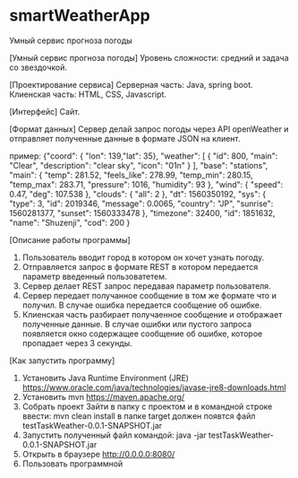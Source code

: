 # smartWeatherApp
Умный сервис прогноза погоды

[Умный сервис прогноза погоды]
  Уровень сложности: средний и задача со звездочкой.

[Проектирование сервиса]
  Серверная часть: Java, spring boot.
  Клиенская часть: HTML, CSS, Javascript.

[Интерфейс]
  Сайт.
 
[Формат данных]
 Сервер делай запрос погоды через API openWeather и отправляет полученные данные в формате JSON на клиент.
 
  пример:
  {"coord": { "lon": 139,"lat": 35},
  "weather": [
    {
      "id": 800,
      "main": "Clear",
      "description": "clear sky",
      "icon": "01n"
    }
  ],
  "base": "stations",
  "main": {
    "temp": 281.52,
    "feels_like": 278.99,
    "temp_min": 280.15,
    "temp_max": 283.71,
    "pressure": 1016,
    "humidity": 93
  },
  "wind": {
    "speed": 0.47,
    "deg": 107.538
  },
  "clouds": {
    "all": 2
  },
  "dt": 1560350192,
  "sys": {
    "type": 3,
    "id": 2019346,
    "message": 0.0065,
    "country": "JP",
    "sunrise": 1560281377,
    "sunset": 1560333478
  },
  "timezone": 32400,
  "id": 1851632,
  "name": "Shuzenji",
  "cod": 200
}

[Описание работы программы]
  1) Пользователь вводит город в котором он хочет узнать погоду.
  2) Отправляется запрос в формате REST в котором передается параметр введенный пользоватетем.
  3) Сервер делает REST запрос передавая параметр пользователя.
  4) Сервер передает получанное сообщение в том же формате что и получил. В случае ошибка передается сообщение об ошибке.
  5) Клиенская часть разбирает получаенное сообщение и отображает полученные данные.
    В случае ошибки или пустого запроса появляется окно содержащее сообщение об ошибке, которое пропадает через 3 секунды.
    
[Как запустить программу]
1) Установить Java Runtime Environment (JRE)
https://www.oracle.com/java/technologies/javase-jre8-downloads.html
2) Установить mvn
https://maven.apache.org/
3) Собрать проект
  Зайти в папку с проектом и в командной строке ввести: mvn clean install
  в папке target должен появтся файл testTaskWeather-0.0.1-SNAPSHOT.jar
4) Запустить полученный файл командой: java -jar testTaskWeather-0.0.1-SNAPSHOT.jar
5) Открыть в браузере http://0.0.0.0:8080/
6) Пользовать программной
 
